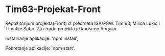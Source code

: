 # Tim63-Projekat-Front

Repozitorijum projekta(Front) iz predmeta ISA/PSW. Tim 63, Milica Lukic i Timotije Sabo. 
Za izradu projekta je koriscen Angular.

Instaliranje aplikacije: 'npm install',

Pokretanje aplikacije: 'npm start'.
